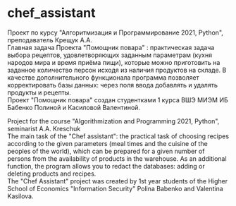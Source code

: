 # chef_assistant
Проект по курсу "Алгоритмизация и Программирование 2021, Python", преподаватель Крещук А.А.                    
Главная задача Проекта "Помощник повара" :  практическая задача выбора рецептов, удовлетворяющих заданным параметрам (кухня народов мира и время приёма пищи), которые можно приготовить на заданное количество персон исходя из наличия продуктов на складе. В качестве дополнительного функционала программа позволяет корректировать базы данных: через поля ввода добавлять и удалять продукты и рецепты.                                       
Проект "Помощник повара" создан студентками 1 курса ВШЭ МИЭМ ИБ Бабенко Полиной и Касиловой Валентиной.

Project for the course "Algorithmization and Programming 2021, Python", seminarist A.A. Kreschuk                     
The main task of the "Chef assistant": the practical task of choosing recipes according to the given parameters (meal times and the cuisine of the peoples of the world), which can be prepared for a given number of persons from the availability of products in the warehouse. As an additional function, the program allows you to redact the databases: adding or deleting products and recipes.                          
The "Chef Assistant" project was created by 1st year students of the Higher School of Economics "Information Security" Polina Babenko and Valentina Kasilova.

